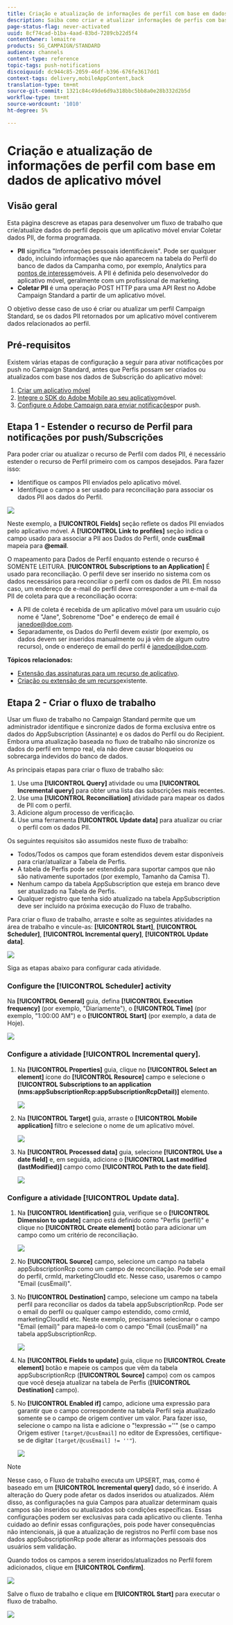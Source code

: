 ```yaml
---
title: Criação e atualização de informações de perfil com base em dados de aplicativo móvel
description: Saiba como criar e atualizar informações de perfis com base nos dados de aplicativos móveis.
page-status-flag: never-activated
uuid: 8cf74cad-b1ba-4aad-83bd-7289cb22d5f4
contentOwner: lemaitre
products: SG_CAMPAIGN/STANDARD
audience: channels
content-type: reference
topic-tags: push-notifications
discoiquuid: dc944c85-2059-46df-b396-676fe3617dd1
context-tags: delivery,mobileAppContent,back
translation-type: tm+mt
source-git-commit: 1321c84c49de6d9a318bbc5bb8a0e28b332d2b5d
workflow-type: tm+mt
source-wordcount: '1010'
ht-degree: 5%

---
```



# Criação e atualização de informações de perfil com base em dados de aplicativo móvel

## Visão geral

Esta página descreve as etapas para desenvolver um fluxo de trabalho que crie/atualize dados do perfil depois que um aplicativo móvel enviar Coletar dados PII, de forma programada.

* **PII** significa &quot;Informações pessoais identificáveis&quot;. Pode ser qualquer dado, incluindo informações que não aparecem na tabela do Perfil do banco de dados da Campanha como, por exemplo, Analytics para [pontos de interesse](../../integrating/using/about-campaign-points-of-interest-data-integration.md)móveis. A PII é definida pelo desenvolvedor do aplicativo móvel, geralmente com um profissional de marketing.
* **Coletar PII** é uma operação POST HTTP para uma API Rest no Adobe Campaign Standard a partir de um aplicativo móvel.

O objetivo desse caso de uso é criar ou atualizar um perfil Campaign Standard, se os dados PII retornados por um aplicativo móvel contiverem dados relacionados ao perfil.

## Pré-requisitos

Existem várias etapas de configuração a seguir para ativar notificações por push no Campaign Standard, antes que Perfis possam ser criados ou atualizados com base nos dados de Subscrição do aplicativo móvel:

1. [Criar um aplicativo móvel](../../administration/using/configuring-a-mobile-application.md)
1. [Integre o SDK do Adobe Mobile ao seu aplicativo](https://helpx.adobe.com/br/campaign/kb/integrate-mobile-sdk.html)móvel.
1. [Configure o Adobe Campaign para enviar notificações](https://helpx.adobe.com/br/campaign/kb/configuring-app-sdkv4.html)por push.

## Etapa 1 - Estender o recurso de Perfil para notificações por push/Subscrições

Para poder criar ou atualizar o recurso de Perfil com dados PII, é necessário estender o recurso de Perfil primeiro com os campos desejados. Para fazer isso:

* Identifique os campos PII enviados pelo aplicativo móvel.
* Identifique o campo a ser usado para reconciliação para associar os dados PII aos dados do Perfil.

![](assets/update_profile1.png)

Neste exemplo, a **[!UICONTROL Fields]** seção reflete os dados PII enviados pelo aplicativo móvel. A **[!UICONTROL Link to profiles]** seção indica o campo usado para associar a PII aos Dados do Perfil, onde **cusEmail** mapeia para **@email**.

O mapeamento para Dados de Perfil enquanto estende o recurso é SOMENTE LEITURA. **[!UICONTROL Subscriptions to an Application]** É usado para reconciliação. O perfil deve ser inserido no sistema com os dados necessários para reconciliar o perfil com os dados de PII. Em nosso caso, um endereço de e-mail do perfil deve corresponder a um e-mail da PII de coleta para que a reconciliação ocorra:

* A PII de coleta é recebida de um aplicativo móvel para um usuário cujo nome é &quot;Jane&quot;, Sobrenome &quot;Doe&quot; e endereço de email é janedoe@doe.com.
* Separadamente, os Dados do Perfil devem existir (por exemplo, os dados devem ser inseridos manualmente ou já vêm de algum outro recurso), onde o endereço de email do perfil é janedoe@doe.com.

**Tópicos relacionados:**

* [Extensão das assinaturas para um recurso de aplicativo](../../developing/using/extending-the-subscriptions-to-an-application-resource.md).
* [Criação ou extensão de um recurso](../../developing/using/key-steps-to-add-a-resource.md)existente.

## Etapa 2 - Criar o fluxo de trabalho

Usar um fluxo de trabalho no Campaign Standard permite que um administrador identifique e sincronize dados de forma exclusiva entre os dados do AppSubscription (Assinante) e os dados do Perfil ou do Recipient. Embora uma atualização baseada no fluxo de trabalho não sincronize os dados do perfil em tempo real, ela não deve causar bloqueios ou sobrecarga indevidos do banco de dados.

As principais etapas para criar o fluxo de trabalho são:

1. Use uma **[!UICONTROL Query]** atividade ou uma **[!UICONTROL Incremental query]**  para obter uma lista das subscrições mais recentes.
1. Use uma **[!UICONTROL Reconciliation]** atividade para mapear os dados de PII com o perfil.
1. Adicione algum processo de verificação.
1. Use uma ferramenta **[!UICONTROL Update data]** para atualizar ou criar o perfil com os dados PII.

Os seguintes requisitos são assumidos neste fluxo de trabalho:

* Todos/Todos os campos que foram estendidos devem estar disponíveis para criar/atualizar a Tabela de Perfis.
* A tabela de Perfis pode ser estendida para suportar campos que não são nativamente suportados (por exemplo, Tamanho da Camisa T).
* Nenhum campo da tabela AppSubscription que esteja em branco deve ser atualizado na Tabela de Perfis.
* Qualquer registro que tenha sido atualizado na tabela AppSubscription deve ser incluído na próxima execução do Fluxo de trabalho.

Para criar o fluxo de trabalho, arraste e solte as seguintes atividades na área de trabalho e vincule-as: **[!UICONTROL Start]**, **[!UICONTROL Scheduler]**, **[!UICONTROL Incremental query]**, **[!UICONTROL Update data]**.

![](assets/update_profile0.png)

Siga as etapas abaixo para configurar cada atividade.

### Configure the **[!UICONTROL Scheduler]** activity

Na **[!UICONTROL General]** guia, defina **[!UICONTROL Execution frequency]** (por exemplo, &quot;Diariamente&quot;), o **[!UICONTROL Time]** (por exemplo, &quot;1:00:00 AM&quot;) e o **[!UICONTROL Start]** (por exemplo, a data de Hoje).

![](assets/update_profile2.png)

### Configure a atividade **[!UICONTROL Incremental query]**.

1. Na **[!UICONTROL Properties]** guia, clique no **[!UICONTROL Select an element]** ícone do **[!UICONTROL Resource]** campo e selecione o **[!UICONTROL Subscriptions to an application (nms:appSubscriptionRcp:appSubscriptionRcpDetail)]** elemento.

   ![](assets/update_profile3.png)

1. Na **[!UICONTROL Target]** guia, arraste o **[!UICONTROL Mobile application]** filtro e selecione o nome de um aplicativo móvel.

   ![](assets/update_profile4.png)

1. Na **[!UICONTROL Processed data]** guia, selecione **[!UICONTROL Use a date field]** e, em seguida, adicione o **[!UICONTROL Last modified (lastModified)]** campo como **[!UICONTROL Path to the date field]**.

   ![](assets/update_profile5.png)

### Configure a atividade **[!UICONTROL Update data]**.

1. Na **[!UICONTROL Identification]** guia, verifique se o **[!UICONTROL Dimension to update]** campo está definido como &quot;Perfis (perfil)&quot; e clique no **[!UICONTROL Create element]** botão para adicionar um campo como um critério de reconciliação.

   ![](assets/update_profile_createelement.png)

1. No **[!UICONTROL Source]** campo, selecione um campo na tabela appSubscriptionRcp como um campo de reconciliação. Pode ser o email do perfil, crmId, marketingCloudId etc. Nesse caso, usaremos o campo &quot;Email (cusEmail)&quot;.

1. No **[!UICONTROL Destination]** campo, selecione um campo na tabela perfil para reconciliar os dados da tabela appSubscriptionRcp. Pode ser o email do perfil ou qualquer campo estendido, como crmId, marketingCloudId etc. Neste exemplo, precisamos selecionar o campo &quot;Email (email)&quot; para mapeá-lo com o campo &quot;Email (cusEmail)&quot; na tabela appSubscriptionRcp.

   ![](assets/update_profile7.png)

1. Na **[!UICONTROL Fields to update]** guia, clique no **[!UICONTROL Create element]** botão e mapeie os campos que vêm da tabela appSubscriptionRcp (**[!UICONTROL Source]** campo) com os campos que você deseja atualizar na tabela de Perfis (**[!UICONTROL Destination]** campo).

1. No **[!UICONTROL Enabled if]** campo, adicione uma expressão para garantir que o campo correspondente na tabela Perfil seja atualizado somente se o campo de origem contiver um valor. Para fazer isso, selecione o campo na lista e adicione o &quot;!expressão =&#39;&#39;&quot; (se o campo Origem estiver `[target/@cusEmail]` no editor de Expressões, certifique-se de digitar `[target/@cusEmail] != ''"`).

   ![](assets/update_profile8.png)

>[!NOTE]
>
>Nesse caso, o Fluxo de trabalho executa um UPSERT, mas, como é baseado em um **[!UICONTROL Incremental query]** dado, só é inserido. A alteração do Query pode afetar os dados inseridos ou atualizados.
>Além disso, as configurações na guia Campos para atualizar determinam quais campos são inseridos ou atualizados sob condições específicas. Essas configurações podem ser exclusivas para cada aplicativo ou cliente.
>Tenha cuidado ao definir essas configurações, pois pode haver consequências não intencionais, já que a atualização de registros no Perfil com base nos dados appSubscriptionRcp pode alterar as informações pessoais dos usuários sem validação.

Quando todos os campos a serem inseridos/atualizados no Perfil forem adicionados, clique em **[!UICONTROL Confirm]**.

![](assets/update_profile9.png)

Salve o fluxo de trabalho e clique em **[!UICONTROL Start]** para executar o fluxo de trabalho.

![](assets/update_profile10.png)
